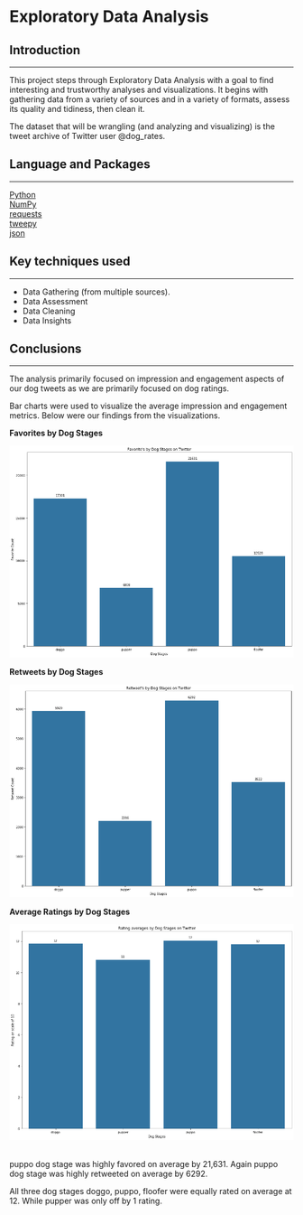 # Exploratory Data Analysis
## Introduction ##
-----
 This project steps through Exploratory Data Analysis with a goal to find interesting and trustworthy analyses and visualizations. It begins with gathering data from a variety of sources and in a variety of formats, assess its quality and tidiness, then clean it.

The dataset that will be wrangling (and analyzing and visualizing) is the tweet archive of Twitter user @dog_rates.



## Language and Packages 
-----
[Python](https://www.python.org/)
</br>
[NumPy](https://numpy.org/)
</br>
[requests](https://requests.readthedocs.io/en/master/)
</br>
[tweepy](https://www.tweepy.org/)
</br>
[json](https://docs.python.org/3/library/json.html)

## Key techniques used 
-----
- Data Gathering (from multiple sources).
- Data Assessment
- Data Cleaning
- Data Insights

## Conclusions 
----

The analysis primarily focused on impression and engagement aspects of our dog tweets as we are primarily focused on dog ratings.

Bar charts were used to visualize the average impression and engagement metrics. Below were our findings from the visualizations.

**Favorites by Dog Stages**

![favourites-by-dog-stages.png](favourites-by-dog-stages.png)

**Retweets by Dog Stages**

![retweets-by-dog-stages.png](retweets-by-dog-stages.png)

**Average Ratings by Dog Stages**

![ratings-by-dog-stages.png](ratings-by-dog-stages.png)

</br>
puppo dog stage was highly favored on average by 21,631.
Again puppo dog stage was highly retweeted on average by 6292.

All three dog stages doggo, puppo, floofer were equally rated on average at 12. While pupper was only off by 1 rating.

